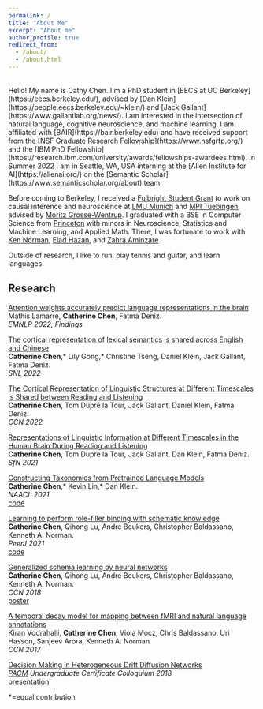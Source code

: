 ```yaml
---
permalink: /
title: "About Me"
excerpt: "About me"
author_profile: true
redirect_from:
  - /about/
  - /about.html
---
```

<br>
Hello! My name is Cathy Chen. I'm a PhD student in [EECS at UC Berkeley](https://eecs.berkeley.edu/), advised by [Dan Klein](https://people.eecs.berkeley.edu/~klein/) and [Jack Gallant](https://www.gallantlab.org/news/). I am interested in the intersection of natural language, cognitive neuroscience, and machine learning. I am affiliated with [BAIR](https://bair.berkeley.edu) and have received support from the [NSF Graduate Research Fellowship](https://www.nsfgrfp.org/) and the [IBM PhD Fellowship](https://research.ibm.com/university/awards/fellowships-awardees.html). In Summer 2022 I am in Seattle, WA, USA interning at the [Allen Institute for AI](https://allenai.org/) on the [Semantic Scholar](https://www.semanticscholar.org/about) team.

Before coming to Berkeley, I received a [Fulbright Student Grant](https://us.fulbrightonline.org/) to work on causal inference and neuroscience at [LMU Munich](https://www.uni-muenchen.de/index.html) and [MPI Tuebingen](https://tuebingen.mpg.de/startseite/), advised by [Moritz Grosse-Wentrup](https://ni.cs.univie.ac.at/team/person/107192/). I graduated with a BSE in Computer Science from [Princeton](https://www.princeton.edu/) with minors in Neuroscience, Statistics and Machine Learning, and Applied Math. There, I was fortunate to work with [Ken Norman](https://compmem.princeton.edu), [Elad Hazan](https://www.cs.princeton.edu/~ehazan/), and [Zahra Aminzare](http://homepage.divms.uiowa.edu/~zaminzare/).

Outside of research, I like to run, play tennis and guitar, and learn languages.

## Research
[Attention weights accurately predict language representations in the brain](http://nlp.cs.berkeley.edu/pubs/Lamarre-Chen-Deniz_2022_TransformerAttentionfMRI_paper.pdf)<br/>
Mathis Lamarre, **Catherine Chen**, Fatma Deniz. <br/>
*EMNLP 2022, Findings*<br/>

[The cortical representation of lexical semantics is shared across English and Chinese](https://www.neurolang.org/presentation/?id=705)<br/>
**Catherine Chen**,\* Lily Gong,\* Christine Tseng, Daniel Klein, Jack Gallant, Fatma Deniz. <br/>
*SNL 2022*<br/>

[The Cortical Representation of Linguistic Structures at Different Timescales is Shared between Reading and Listening](https://2022.ccneuro.org/view_paper.php?PaperNum=1089)<br/>
**Catherine Chen**, Tom Dupré la Tour, Jack Gallant, Daniel Klein, Fatma Deniz. <br/>
*CCN 2022*<br/>

[Representations of Linguistic Information at Different Timescales in the Human Brain During Reading and Listening](https://www.abstractsonline.com/pp8/#!/10485/presentation/19746)<br/>
**Catherine Chen**, Tom Dupre la Tour, Jack Gallant, Dan Klein, Fatma Deniz.<br/>
*SfN 2021*

[Constructing Taxonomies from Pretrained Language Models](https://aclanthology.org/2021.naacl-main.373/)<br/>
**Catherine Chen**,\* Kevin Lin,\* Dan Klein.<br/>
*NAACL 2021*<br/>
[code](https://github.com/cchen23/ctp)

[Learning to perform role-filler binding with schematic knowledge](https://peerj.com/articles/11046/)<br/>
**Catherine Chen**, Qihong Lu, Andre Beukers, Christopher Baldassano, Kenneth A. Norman.<br/>
*PeerJ 2021*<br/>
[code](https://github.com/cchen23/generalized_schema_learning)

[Generalized schema learning by neural networks](https://ccneuro.org/2018/Papers/ViewPapers.asp?PaperNum=1036)<br/>
**Catherine Chen**, Qihong Lu, Andre Beukers, Christopher Baldassano, Kenneth A. Norman. <br/>
*CCN 2018*<br/>
[poster](/images/thesis_ccn_poster.png)

[A temporal decay model for mapping between fMRI and natural language annotations](https://www2.securecms.com/CCNeuro/docs-0/591d7d2668ed3f3154cce90a.pdf)<br/>
Kiran Vodrahalli, **Catherine Chen**, Viola Mocz, Chris Baldassano, Uri Hasson, Sanjeev Arora, Kenneth A. Norman<br/>
*CCN 2017*<br/>

[Decision Making in Heterogeneous Drift Diffusion Networks](https://github.com/cchen23/heterogeneous_DDM_networks/blob/master/written_report.pdf)<br/>
*[PACM](https://www.pacm.princeton.edu) Undergraduate Certificate Colloquium 2018*<br/>
[presentation](https://github.com/cchen23/heterogeneous_DDM_networks/blob/master/slides.pdf)

\*=equal contribution
